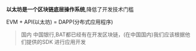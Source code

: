 **以太坊是一个区块链底层操作系统**,降低了开发技术门槛

EVM + API(以太坊) = DAPP(分布式应用程序)

> 国内 中国银行,BAT都已经有在开发区块链，(在中国国内)我们应该根据他们提供的SDK 进行应用开发